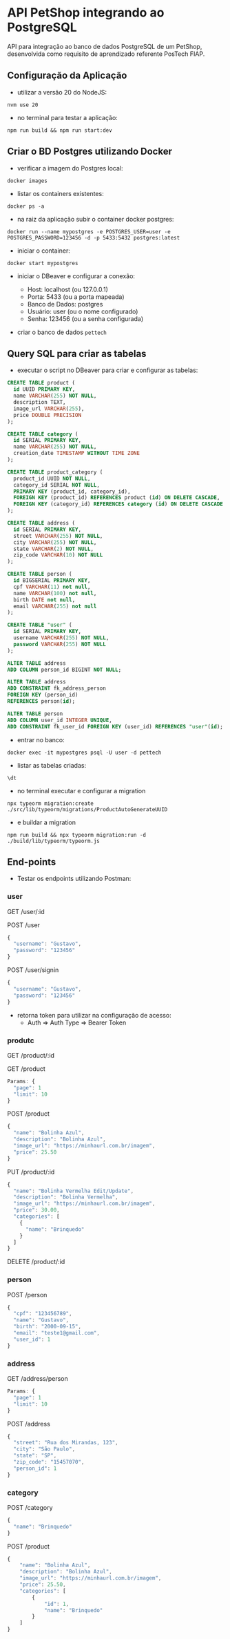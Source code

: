 # API PetShop integrando ao PostgreSQL #

API para integração ao banco de dados PostgreSQL de um PetShop,
desenvolvida como requisito de aprendizado referente PosTech FIAP.

## Configuração da Aplicação ##

- utilizar a versão 20 do NodeJS:

`nvm use 20`

- no terminal para testar a aplicação:

 `npm run build && npm run start:dev`

## Criar o BD Postgres utilizando Docker ##

- verificar a imagem do Postgres local:

`docker images`

- listar os containers existentes:

`docker ps -a`

- na raiz da aplicação subir o container docker postgres:

`docker run --name mypostgres -e POSTGRES_USER=user -e POSTGRES_PASSWORD=123456 -d -p 5433:5432 postgres:latest`

- iniciar o container:

`docker start mypostgres`

- iniciar o DBeaver e configurar a conexão:
  - Host: localhost (ou 127.0.0.1)
  - Porta: 5433 (ou a porta mapeada)
  - Banco de Dados: postgres
  - Usuário: user (ou o nome configurado)
  - Senha: 123456 (ou a senha configurada)

- criar o banco de dados `pettech`

## Query SQL para criar as tabelas ##

- executar o script no DBeaver para criar e configurar as tabelas:

```sql
CREATE TABLE product (
  id UUID PRIMARY KEY,
  name VARCHAR(255) NOT NULL,
  description TEXT,
  image_url VARCHAR(255),
  price DOUBLE PRECISION
);

CREATE TABLE category (
  id SERIAL PRIMARY KEY,
  name VARCHAR(255) NOT NULL,
  creation_date TIMESTAMP WITHOUT TIME ZONE
);

CREATE TABLE product_category (
  product_id UUID NOT NULL,
  category_id SERIAL NOT NULL,
  PRIMARY KEY (product_id, category_id),
  FOREIGN KEY (product_id) REFERENCES product (id) ON DELETE CASCADE,
  FOREIGN KEY (category_id) REFERENCES category (id) ON DELETE CASCADE
);

CREATE TABLE address (
  id SERIAL PRIMARY KEY,
  street VARCHAR(255) NOT NULL,
  city VARCHAR(255) NOT NULL,
  state VARCHAR(2) NOT NULL,
  zip_code VARCHAR(10) NOT NULL
);

CREATE TABLE person (
  id BIGSERIAL PRIMARY KEY,
  cpf VARCHAR(11) not null,
  name VARCHAR(100) not null,
  birth DATE not null,
  email VARCHAR(255) not null
);

CREATE TABLE "user" (
  id SERIAL PRIMARY KEY,
  username VARCHAR(255) NOT NULL,
  password VARCHAR(255) NOT NULL
);

ALTER TABLE address
ADD COLUMN person_id BIGINT NOT NULL;

ALTER TABLE address
ADD CONSTRAINT fk_address_person
FOREIGN KEY (person_id)
REFERENCES person(id);

ALTER TABLE person
ADD COLUMN user_id INTEGER UNIQUE,
ADD CONSTRAINT fk_user_id FOREIGN KEY (user_id) REFERENCES "user"(id);
```

- entrar no banco:
  
`docker exec -it mypostgres psql -U user -d pettech`

- listar as tabelas criadas:

`\dt`

- no terminal executar e configurar a migration

`npx typeorm migration:create ./src/lib/typeorm/migrations/ProductAutoGenerateUUID`

- e buildar a migration

`npm run build && npx typeorm migration:run -d ./build/lib/typeorm/typeorm.js`

## End-points ##

- Testar os endpoints utilizando Postman:

### user ###

GET  /user/:id

POST /user

```typescript
{
  "username": "Gustavo",
  "password": "123456"
}
```

POST /user/signin

```typescript
{
  "username": "Gustavo",
  "password": "123456"
}
```

- retorna token para utilizar na configuração de acesso:
  - Auth => Auth Type => Bearer Token

### produtc ###

GET  /product/:id

GET  /product

```typescript
Params: {
  "page": 1
  "limit": 10
}
```

POST /product

```typescript
{
  "name": "Bolinha Azul",
  "description": "Bolinha Azul",
  "image_url": "https://minhaurl.com.br/imagem",
  "price": 25.50
}
```

PUT  /product/:id

```typescript
{
  "name": "Bolinha Vermelha Edit/Update",
  "description": "Bolinha Vermelha",
  "image_url": "https://minhaurl.com.br/imagem",
  "price": 30.00,
  "categories": [
    {
      "name": "Brinquedo"
    }
  ]
}
```

DELETE /product/:id

### person ###

POST /person

```typescript
{
  "cpf": "123456789",
  "name": "Gustavo",
  "birth": "2000-09-15",
  "email": "teste1@gmail.com",
  "user_id": 1
}
```

### address ###

GET  /address/person

```typescript
Params: {
  "page": 1
  "limit": 10
}
```

POST /address

```typescript
{
  "street": "Rua dos Mirandas, 123",
  "city": "São Paulo",
  "state": "SP",
  "zip_code": "15457070",
  "person_id": 1
}
```

### category ###

POST /category

```typescript
{
  "name": "Brinquedo"
}
```

POST /product

```typescript
{
    "name": "Bolinha Azul",
    "description": "Bolinha Azul",
    "image_url": "https://minhaurl.com.br/imagem",
    "price": 25.50,
    "categories": [
        {
            "id": 1,
            "name": "Brinquedo"
        }
    ]
}
```
